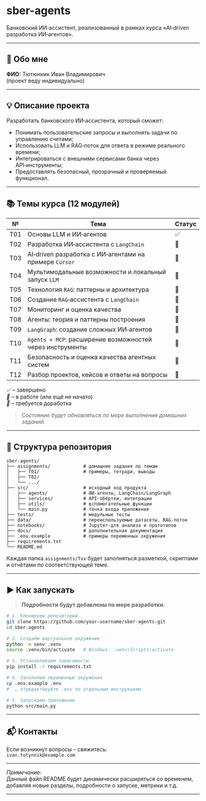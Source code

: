 # sber-agents

Банковский ИИ‑ассистент, реализованный в рамках курса «AI‑driven разработка ИИ‑агентов».

---

## 🤝 Обо мне  
**ФИО:** Тютюнник Иван Владимирович  
(проект веду индивидуально)

---

## 💡 Описание проекта  
Разработать банковского ИИ‑ассистента, который сможет:
- Понимать пользовательские запросы и выполнять задачи по управлению счетами;
- Использовать LLM и RAG‑поток для ответа в режиме реального времени;
- Интегрироваться с внешними сервисами банка через API‑инструменты;
- Предоставлять безопасный, прозрачный и проверяемый функционал.

---

## 📚 Темы курса (12 модулей)

| №  | Тема | Статус |
|---|---|---|
| Т01 | Основы LLM и ИИ‑агентов | ✅ |
| Т02 | Разработка ИИ‑ассистента с `LangChain` | 🔲 |
| Т03 | AI‑driven разработка с ИИ‑агентами на примере `Cursor` | 🔲 |
| Т04 | Мультимодальные возможности и локальный запуск `LLM` | 🔲 |
| Т05 | Технология `RAG`: паттерны и архитектура | 🔲 |
| Т06 | Создание `RAG`‑ассистента с `LangChain` | 🔲 |
| Т07 | Мониторинг и оценка качества | 🔲 |
| Т08 | Агенты: теория и паттерны построения | 🔲 |
| Т09 | `LangGraph`: создание сложных ИИ‑агентов | 🔲 |
| Т10 | `Agents + MCP`: расширение возможностей через инструменты | 🔲 |
| Т11 | Безопасность и оценка качества агентных систем | 🔲 |
| Т12 | Разбор проектов, кейсов и ответы на вопросы | 🔲 |

*✅* – завершено  
*🔲* – в работе (или ещё не начато)  
*🔄* – требуется доработка  

> *Состояние будет обновляться по мере выполнения домашних заданий.*

---

## 📁 Структура репозитория  

```
sber-agents/
├── assignments/            # домашние задания по темам
│   ├── T01/                # примеры, тетради, выводы
│   ├── T02/
│   └── .../
├── src/                    # исходный код продукта
│   ├── agents/             # ИИ‑агенты, LangChain/LangGraph
│   ├── services/           # API‑обёртки, интеграции
│   ├── utils/              # вспомогательные функции
│   └── main.py             # точка входа приложения
├── tests/                  # модульные тесты
├── data/                   # переиспользуемые датасеты, RAG‑поток
├── notebooks/              # Jupyter‑для анализа и прототипов
├── docs/                   # дополнительная документация
├── .env.example            # примеры переменных окружения
├── requirements.txt
└── README.md
```

Каждая папка `assignments/Txx` будет заполняться разметкой, скриптами и отчётами по соответствующей теме.

---

## ▶️ Как запускать  

> **Подробности будут добавлены по мере разработки.**

```bash
# 1. Клонируем репозиторий
git clone https://github.com/your-username/sber-agents.git
cd sber-agents

# 2. Создаём виртуальное окружение
python -m venv .venv
source .venv/bin/activate   # Windows: .venv\Scripts\activate

# 3. Устанавливаем зависимости
pip install -r requirements.txt

# 4. Заполняем переменные окружения
cp .env.example .env
#  … отредактируйте .env по отдельным инструкциям

# 5. Запускаем приложение
python src/main.py
```

---

## 📬 Контакты  
Если возникнут вопросы – свяжитесь:  
`ivan.tutynnik@example.com`  

---

*Примечание:*  
Данный файл README будет динамически расширяться со временем, добавляя новые разделы, подробности о запуске, метрики и т.д.  

---